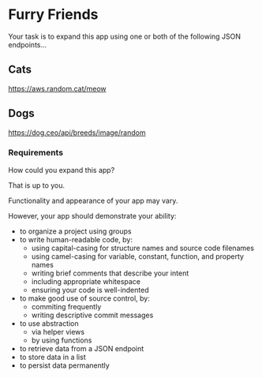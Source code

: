 # Furry Friends 

Your task is to expand this app using one or both of the following JSON endpoints...

## Cats
https://aws.random.cat/meow

## Dogs
https://dog.ceo/api/breeds/image/random

### Requirements

How could you expand this app?

That is up to you.

Functionality and appearance of your app may vary.

However, your app should demonstrate your ability:

* to organize a project using groups
* to write human-readable code, by:
    * using capital-casing for structure names and source code filenames
    * using camel-casing for variable, constant, function, and property names
    * writing brief comments that describe your intent
    * including appropriate whitespace
    * ensuring your code is well-indented
* to make good use of source control, by:
    * commiting frequently
    * writing descriptive commit messages
* to use abstraction
     * via helper views
     * by using functions
* to retrieve data from a JSON endpoint
* to store data in a list
* to persist data permanently
